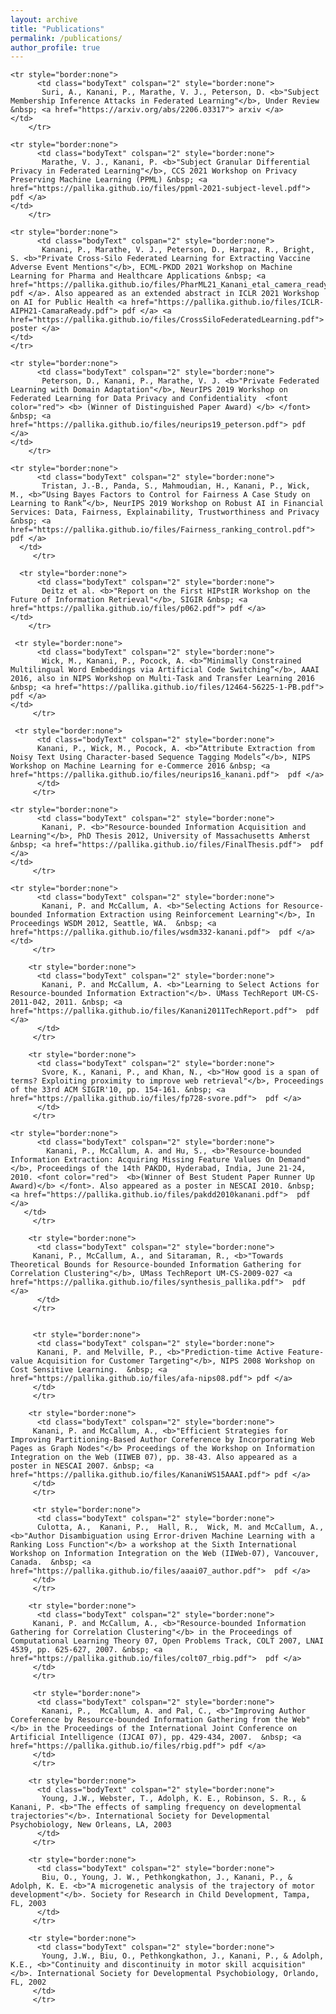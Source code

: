 ```yaml
---
layout: archive
title: "Publications"
permalink: /publications/
author_profile: true
---
```

<table style="border-collapse: collapse; border: none">
	
	<tr style="border:none">
          <td class="bodyText" colspan="2" style="border:none"> 
           Suri, A., Kanani, P., Marathe, V. J., Peterson, D. <b>"Subject Membership Inference Attacks in Federated Learning"</b>, Under Review &nbsp; <a href="https://arxiv.org/abs/2206.03317"> arxiv </a> 
	</td>
        </tr> 
	
	<tr style="border:none">
          <td class="bodyText" colspan="2" style="border:none"> 
           Marathe, V. J., Kanani, P. <b>"Subject Granular Differential Privacy in Federated Learning"</b>, CCS 2021 Workshop on Privacy Preserving Machine Learning (PPML) &nbsp; <a href="https://pallika.github.io/files/ppml-2021-subject-level.pdf"> pdf </a> 
	</td>
        </tr> 
	
	<tr style="border:none">
          <td class="bodyText" colspan="2" style="border:none"> 
           Kanani, P., Marathe, V. J., Peterson, D., Harpaz, R., Bright, S. <b>"Private Cross-Silo Federated Learning for Extracting Vaccine Adverse Event Mentions"</b>, ECML-PKDD 2021 Workshop on Machine Learning for Pharma and Healthcare Applications &nbsp; <a href="https://pallika.github.io/files/PharML21_Kanani_etal_camera_ready.pdf"> pdf </a>. Also appeared as an extended abstract in ICLR 2021 Workshop on AI for Public Health <a href="https://pallika.github.io/files/ICLR-AIPH21-CamaraReady.pdf"> pdf </a> <a href="https://pallika.github.io/files/CrossSiloFederatedLearning.pdf"> poster </a> 
	</td>
	</tr>
	
	<tr style="border:none">
          <td class="bodyText" colspan="2" style="border:none"> 
           Peterson, D., Kanani, P., Marathe, V. J. <b>"Private Federated Learning with Domain Adaptation"</b>, NeurIPS 2019 Workshop on Federated Learning for Data Privacy and Confidentiality  <font color="red"> <b> (Winner of Distinguished Paper Award) </b> </font> &nbsp; <a href="https://pallika.github.io/files/neurips19_peterson.pdf"> pdf </a> 
	</td>
        </tr> 
	 
	<tr style="border:none">
          <td class="bodyText" colspan="2" style="border:none"> 
           Tristan, J.-B., Panda, S., Mahmoudian, H., Kanani, P., Wick, M., <b>“Using Bayes Factors to Control for Fairness A Case Study on Learning to Rank”</b>, NeurIPS 2019 Workshop on Robust AI in Financial Services: Data, Fairness, Explainability, Trustworthiness and Privacy  &nbsp; <a href="https://pallika.github.io/files/Fairness_ranking_control.pdf">  pdf </a>    
	  </td>
         </tr> 
	 
	  <tr style="border:none">
          <td class="bodyText" colspan="2" style="border:none"> 
           Deitz et al. <b>"Report on the First HIPstIR Workshop on the Future of Information Retrieval"</b>, SIGIR &nbsp; <a href="https://pallika.github.io/files/p062.pdf"> pdf </a> 
	</td>
        </tr> 
	 
	 <tr style="border:none">
          <td class="bodyText" colspan="2" style="border:none"> 
           Wick, M., Kanani, P., Pocock, A. <b>“Minimally Constrained Multilingual Word Embeddings via Artificial Code Switching”</b>, AAAI 2016, also in NIPS Workshop on Multi-Task and Transfer Learning 2016 &nbsp; <a href="https://pallika.github.io/files/12464-56225-1-PB.pdf">  pdf </a>   
	</td>
         </tr> 
	 
	 <tr style="border:none">
          <td class="bodyText" colspan="2" style="border:none"> 
          Kanani, P., Wick, M., Pocock, A. <b>“Attribute Extraction from Noisy Text Using Character-based Sequence Tagging Models”</b>, NIPS Workshop on Machine Learning for e-Commerce 2016 &nbsp; <a href="https://pallika.github.io/files/neurips16_kanani.pdf">  pdf </a> 
		  </td>
         </tr> 
	
	<tr style="border:none">
          <td class="bodyText" colspan="2" style="border:none"> 
           Kanani, P. <b>"Resource-bounded Information Acquisition and Learning"</b>, PhD Thesis 2012, University of Massachusetts Amherst &nbsp; <a href="https://pallika.github.io/files/FinalThesis.pdf">  pdf </a>   
	</td>
         </tr> 
		
	<tr style="border:none">
          <td class="bodyText" colspan="2" style="border:none"> 
           Kanani, P. and McCallum, A. <b>"Selecting Actions for Resource-bounded Information Extraction using Reinforcement Learning"</b>, In Proceedings WSDM 2012, Seattle, WA.  &nbsp; <a href="https://pallika.github.io/files/wsdm332-kanani.pdf">  pdf </a>   
	</td>
         </tr> 
		 
		<tr style="border:none">
          <td class="bodyText" colspan="2" style="border:none"> 
           Kanani, P. and McCallum, A. <b>"Learning to Select Actions for Resource-bounded Information Extraction"</b>. UMass TechReport UM-CS-2011-042, 2011. &nbsp; <a href="https://pallika.github.io/files/Kanani2011TechReport.pdf">  pdf </a>
		  </td>
         </tr> 
		
		<tr style="border:none">
          <td class="bodyText" colspan="2" style="border:none"> 
           Svore, K., Kanani, P., and Khan, N., <b>"How good is a span of terms? Exploiting proximity to improve web retrieval"</b>, Proceedings of the 33rd ACM SIGIR'10, pp. 154-161. &nbsp; <a href="https://pallika.github.io/files/fp728-svore.pdf">  pdf </a> 
		  </td>
         </tr> 
		
	<tr style="border:none">
          <td class="bodyText" colspan="2" style="border:none"> 
            Kanani, P., McCallum, A. and Hu, S., <b>"Resource-bounded Information Extraction: Acquiring Missing Feature Values On Demand"</b>, Proceedings of the 14th PAKDD, Hyderabad, India, June 21-24, 2010. <font color="red">  <b>(Winner of Best Student Paper Runner Up Award)</b> </font>. Also appeared as a poster in NESCAI 2010. &nbsp; <a href="https://pallika.github.io/files/pakdd2010kanani.pdf">  pdf </a>  
	   </td>
         </tr> 
		 
        <tr style="border:none">
          <td class="bodyText" colspan="2" style="border:none"> 
         Kanani, P., McCallum, A., and Sitaraman, R., <b>"Towards Theoretical Bounds for Resource-bounded Information Gathering for Correlation Clustering"</b>, UMass TechReport UM-CS-2009-027 <a href="https://pallika.github.io/files/synthesis_pallika.pdf">  pdf </a>   
          </td>
         </tr> 
        
     
         <tr style="border:none">
          <td class="bodyText" colspan="2" style="border:none"> 
          Kanani, P. and Melville, P., <b>"Prediction-time Active Feature-value Acquisition for Customer Targeting"</b>, NIPS 2008 Workshop on Cost Sensitive Learning.  &nbsp; <a href="https://pallika.github.io/files/afa-nips08.pdf"> pdf </a> 
         </td>
         </tr> 
        
        <tr style="border:none">
          <td class="bodyText" colspan="2" style="border:none"> 
         Kanani, P. and McCallum, A., <b>"Efficient Strategies for Improving Partitioning-Based Author Coreference by Incorporating Web Pages as Graph Nodes"</b> Proceedings of the Workshop on Information Integration on the Web (IIWEB 07), pp. 38-43. Also appeared as a poster in NESCAI 2007. &nbsp; <a href="https://pallika.github.io/files/KananiWS15AAAI.pdf"> pdf </a>  
         </td>
         </tr>
         
         <tr style="border:none">
          <td class="bodyText" colspan="2" style="border:none"> 
          Culotta, A.,  Kanani, P.,  Hall, R.,  Wick, M. and McCallum, A., <b>"Author Disambiguation using Error-driven Machine Learning with a Ranking Loss Function"</b> a workshop at the Sixth International Workshop on Information Integration on the Web (IIWeb-07), Vancouver, Canada.  &nbsp; <a href="https://pallika.github.io/files/aaai07_author.pdf">  pdf </a> 
         </td>
         </tr>
         
        <tr style="border:none">
          <td class="bodyText" colspan="2" style="border:none"> 
         Kanani, P. and McCallum, A., <b>"Resource-bounded Information Gathering for Correlation Clustering"</b> in the Proceedings of Computational Learning Theory 07, Open Problems Track, COLT 2007, LNAI 4539, pp. 625-627, 2007. &nbsp; <a href="https://pallika.github.io/files/colt07_rbig.pdf">  pdf </a>   
         </td>
         </tr>
         
         <tr style="border:none">
          <td class="bodyText" colspan="2" style="border:none"> 
           Kanani, P.,  McCallum, A. and Pal, C., <b>"Improving Author Coreference by Resource-bounded Information Gathering from the Web"</b> in the Proceedings of the International Joint Conference on Artificial Intelligence (IJCAI 07), pp. 429-434, 2007.  &nbsp; <a href="https://pallika.github.io/files/rbig.pdf"> pdf </a>    
         </td>
         </tr>
        
		<tr style="border:none">
          <td class="bodyText" colspan="2" style="border:none"> 
           Young, J.W., Webster, T., Adolph, K. E., Robinson, S. R., & Kanani, P. <b>"The effects of sampling frequency on developmental trajectories"</b>. International Society for Developmental Psychobiology, New Orleans, LA, 2003
		  </td>
         </tr> 
		 
		<tr style="border:none">
          <td class="bodyText" colspan="2" style="border:none"> 
           Biu, O., Young, J. W., Pethkongkathon, J., Kanani, P., & Adolph, K. E. <b>"A microgenetic analysis of the trajectory of motor development"</b>. Society for Research in Child Development, Tampa, FL, 2003
		  </td>
         </tr> 
		 
		<tr style="border:none">
          <td class="bodyText" colspan="2" style="border:none"> 
           Young, J.W., Biu, O., Pethkongkathon, J., Kanani, P., & Adolph, K.E., <b>"Continuity and discontinuity in motor skill acquisition"</b>. International Society for Developmental Psychobiology, Orlando, FL, 2002
		 </td>
         </tr> 



